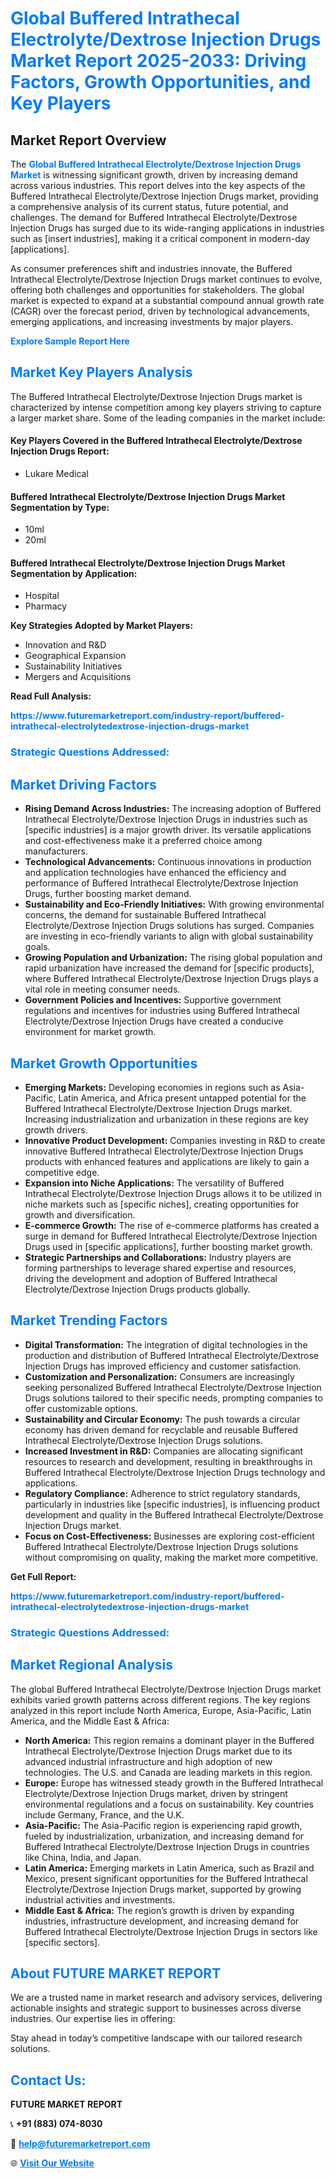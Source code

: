 <h1 style="color: #007BFF;">Global Buffered Intrathecal Electrolyte/Dextrose Injection Drugs Market Report 2025-2033: Driving Factors, Growth Opportunities, and Key Players</h1>

<section id="overview">
<h2>Market Report Overview</h2>
<p>The <a href="https://www.futuremarketreport.com/industry-report/buffered-intrathecal-electrolytedextrose-injection-drugs-market" style="color: #007BFF; text-decoration: none;"><strong>Global Buffered Intrathecal Electrolyte/Dextrose Injection Drugs Market</strong></a> is witnessing significant growth, driven by increasing demand across various industries. This report delves into the key aspects of the Buffered Intrathecal Electrolyte/Dextrose Injection Drugs market, providing a comprehensive analysis of its current status, future potential, and challenges. The demand for Buffered Intrathecal Electrolyte/Dextrose Injection Drugs has surged due to its wide-ranging applications in industries such as [insert industries], making it a critical component in modern-day [applications].</p>
<p>As consumer preferences shift and industries innovate, the Buffered Intrathecal Electrolyte/Dextrose Injection Drugs market continues to evolve, offering both challenges and opportunities for stakeholders. The global market is expected to expand at a substantial compound annual growth rate (CAGR) over the forecast period, driven by technological advancements, emerging applications, and increasing investments by major players.</p>
</section>

<section id="overview">
<p><a href="https://www.futuremarketreport.com/request-sample/reportId=43947" style="color: #007BFF; text-decoration: none;"><strong>Explore Sample Report Here</strong></a></p>
</section>

<section id="key-players">
<h2 style="color: #007BFF;">Market Key Players Analysis</h2>
<p>The Buffered Intrathecal Electrolyte/Dextrose Injection Drugs market is characterized by intense competition among key players striving to capture a larger market share. Some of the leading companies in the market include:</p>
<h4>Key Players Covered in the Buffered Intrathecal Electrolyte/Dextrose Injection Drugs Report:</h4>
<ul><li>Lukare Medical</li></ul>
<h4>Buffered Intrathecal Electrolyte/Dextrose Injection Drugs Market Segmentation by Type:</h4>
<ul><li>10ml</li><li>20ml</li></ul>

<h4>Buffered Intrathecal Electrolyte/Dextrose Injection Drugs Market Segmentation by Application:</h4>
<ul><li>Hospital</li><li>Pharmacy</li></ul>
<p><strong>Key Strategies Adopted by Market Players:</strong></p>
<ul>
<li>Innovation and R&D</li>
<li>Geographical Expansion</li>
<li>Sustainability Initiatives</li>
<li>Mergers and Acquisitions</li>
</ul>
</section>

<section>
<p><strong>Read Full Analysis: </strong></p><a href="https://www.futuremarketreport.com/industry-report/buffered-intrathecal-electrolytedextrose-injection-drugs-market" style="color: #007BFF; text-decoration: none;"><strong>https://www.futuremarketreport.com/industry-report/buffered-intrathecal-electrolytedextrose-injection-drugs-market</strong></a>
<h3 style="color: #007BFF;">Strategic Questions Addressed:</h3>
</section>

<section id="driving-factors">
<h2 style="color: #007BFF;">Market Driving Factors</h2>
<ul>
<li><strong>Rising Demand Across Industries:</strong> The increasing adoption of Buffered Intrathecal Electrolyte/Dextrose Injection Drugs in industries such as [specific industries] is a major growth driver. Its versatile applications and cost-effectiveness make it a preferred choice among manufacturers.</li>
<li><strong>Technological Advancements:</strong> Continuous innovations in production and application technologies have enhanced the efficiency and performance of Buffered Intrathecal Electrolyte/Dextrose Injection Drugs, further boosting market demand.</li>
<li><strong>Sustainability and Eco-Friendly Initiatives:</strong> With growing environmental concerns, the demand for sustainable Buffered Intrathecal Electrolyte/Dextrose Injection Drugs solutions has surged. Companies are investing in eco-friendly variants to align with global sustainability goals.</li>
<li><strong>Growing Population and Urbanization:</strong> The rising global population and rapid urbanization have increased the demand for [specific products], where Buffered Intrathecal Electrolyte/Dextrose Injection Drugs plays a vital role in meeting consumer needs.</li>
<li><strong>Government Policies and Incentives:</strong> Supportive government regulations and incentives for industries using Buffered Intrathecal Electrolyte/Dextrose Injection Drugs have created a conducive environment for market growth.</li>
</ul>
</section>

<section id="growth-opportunities">
<h2 style="color: #007BFF;">Market Growth Opportunities</h2>
<ul>
<li><strong>Emerging Markets:</strong> Developing economies in regions such as Asia-Pacific, Latin America, and Africa present untapped potential for the Buffered Intrathecal Electrolyte/Dextrose Injection Drugs market. Increasing industrialization and urbanization in these regions are key growth drivers.</li>
<li><strong>Innovative Product Development:</strong> Companies investing in R&D to create innovative Buffered Intrathecal Electrolyte/Dextrose Injection Drugs products with enhanced features and applications are likely to gain a competitive edge.</li>
<li><strong>Expansion into Niche Applications:</strong> The versatility of Buffered Intrathecal Electrolyte/Dextrose Injection Drugs allows it to be utilized in niche markets such as [specific niches], creating opportunities for growth and diversification.</li>
<li><strong>E-commerce Growth:</strong> The rise of e-commerce platforms has created a surge in demand for Buffered Intrathecal Electrolyte/Dextrose Injection Drugs used in [specific applications], further boosting market growth.</li>
<li><strong>Strategic Partnerships and Collaborations:</strong> Industry players are forming partnerships to leverage shared expertise and resources, driving the development and adoption of Buffered Intrathecal Electrolyte/Dextrose Injection Drugs products globally.</li>
</ul>
</section>

<section id="trending-factors">
<h2 style="color: #007BFF;">Market Trending Factors</h2>
<ul>
<li><strong>Digital Transformation:</strong> The integration of digital technologies in the production and distribution of Buffered Intrathecal Electrolyte/Dextrose Injection Drugs has improved efficiency and customer satisfaction.</li>
<li><strong>Customization and Personalization:</strong> Consumers are increasingly seeking personalized Buffered Intrathecal Electrolyte/Dextrose Injection Drugs solutions tailored to their specific needs, prompting companies to offer customizable options.</li>
<li><strong>Sustainability and Circular Economy:</strong> The push towards a circular economy has driven demand for recyclable and reusable Buffered Intrathecal Electrolyte/Dextrose Injection Drugs solutions.</li>
<li><strong>Increased Investment in R&D:</strong> Companies are allocating significant resources to research and development, resulting in breakthroughs in Buffered Intrathecal Electrolyte/Dextrose Injection Drugs technology and applications.</li>
<li><strong>Regulatory Compliance:</strong> Adherence to strict regulatory standards, particularly in industries like [specific industries], is influencing product development and quality in the Buffered Intrathecal Electrolyte/Dextrose Injection Drugs market.</li>
<li><strong>Focus on Cost-Effectiveness:</strong> Businesses are exploring cost-efficient Buffered Intrathecal Electrolyte/Dextrose Injection Drugs solutions without compromising on quality, making the market more competitive.</li>
</ul>
</section>

<section>
<p><strong>Get Full Report: </strong></p><a href="https://www.futuremarketreport.com/industry-report/buffered-intrathecal-electrolytedextrose-injection-drugs-market" style="color: #007BFF; text-decoration: none;"><strong>https://www.futuremarketreport.com/industry-report/buffered-intrathecal-electrolytedextrose-injection-drugs-market</strong></a>
<h3 style="color: #007BFF;">Strategic Questions Addressed:</h3>
</section>


<section id="regional-analysis">
<h2 style="color: #007BFF;">Market Regional Analysis</h2>
<p>The global Buffered Intrathecal Electrolyte/Dextrose Injection Drugs market exhibits varied growth patterns across different regions. The key regions analyzed in this report include North America, Europe, Asia-Pacific, Latin America, and the Middle East & Africa:</p>
<ul>
<li><strong>North America:</strong> This region remains a dominant player in the Buffered Intrathecal Electrolyte/Dextrose Injection Drugs market due to its advanced industrial infrastructure and high adoption of new technologies. The U.S. and Canada are leading markets in this region.</li>
<li><strong>Europe:</strong> Europe has witnessed steady growth in the Buffered Intrathecal Electrolyte/Dextrose Injection Drugs market, driven by stringent environmental regulations and a focus on sustainability. Key countries include Germany, France, and the U.K.</li>
<li><strong>Asia-Pacific:</strong> The Asia-Pacific region is experiencing rapid growth, fueled by industrialization, urbanization, and increasing demand for Buffered Intrathecal Electrolyte/Dextrose Injection Drugs in countries like China, India, and Japan.</li>
<li><strong>Latin America:</strong> Emerging markets in Latin America, such as Brazil and Mexico, present significant opportunities for the Buffered Intrathecal Electrolyte/Dextrose Injection Drugs market, supported by growing industrial activities and investments.</li>
<li><strong>Middle East & Africa:</strong> The region’s growth is driven by expanding industries, infrastructure development, and increasing demand for Buffered Intrathecal Electrolyte/Dextrose Injection Drugs in sectors like [specific sectors].</li>
</ul>
</section>

<footer>
<h2 style="color: #007BFF;">About FUTURE MARKET REPORT</h2>
<p>We are a trusted name in market research and advisory services, delivering actionable insights and strategic support to businesses across diverse industries. Our expertise lies in offering:</p>

<p>Stay ahead in today’s competitive landscape with our tailored research solutions.</p>

<h2 style="color: #007BFF;">Contact Us:</h2>
<p><strong>FUTURE MARKET REPORT</strong></p>
<p>📞 <strong>+91 (883) 074-8030</strong></p>
<p>📧 <strong><a href="mailto:help@futuremarketreport.com" style="color: #007BFF;">help@futuremarketreport.com</a></strong></p>
<p>🌐 <strong><a href="https://www.futuremarketreport.com/" style="color: #007BFF;">Visit Our Website</a></strong></p>
</footer>